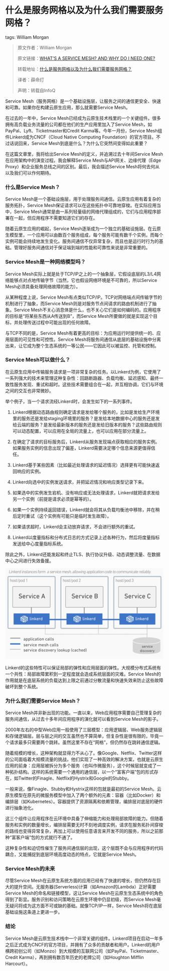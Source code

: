 # 什么是服务网格以及为什么我们需要服务网格？

tags: William Morgan

> 原文作者：William Morgan
>
> 原文链接：[WHAT’S A SERVICE MESH? AND WHY DO I NEED ONE?](https://buoyant.io/2017/04/25/whats-a-service-mesh-and-why-do-i-need-one/)
>
> 转载地址：[什么是服务网格以及为什么我们需要服务网格？](http://www.infoq.com/cn/news/2017/11/WHAT-SERVICE-MESH-WHY-NEED)
>
> 译者：薛命灯
>
> 声明：转载自InfoQ

Service Mesh（服务网格）是一个基础设施层，让服务之间的通信更安全、快速和可靠。如果你在构建云原生应用，那么就需要Service Mesh。

在过去的一年中，Service Mesh已经成为云原生技术栈里的一个关键组件。很多拥有高负载业务流量的公司都在他们的生产应用里加入了Service Mesh，如PayPal、Lyft、Ticketmaster和Credit Karma等。今年一月份，Service Mesh组件Linkerd成为CNCF（Cloud Native Computing Foundation）的官方项目。不过话说回来，Service Mesh到底是什么？为什么它突然间变得如此重要？

在这篇文章里，我将给出Service Mesh的定义，并追溯过去十年间Service Mesh在应用架构中的演变过程。我会解释Service Mesh与API网关、边缘代理（Edge Proxy）和企业服务总线之间的区别。最后，我会描述Service Mesh将何去何从以及我们可以作何期待。

### 什么是Service Mesh？

Service Mesh是一个基础设施层，用于处理服务间通信。云原生应用有着复杂的服务拓扑，Service Mesh保证请求可以在这些拓扑中可靠地穿梭。在实际应用当中，Service Mesh通常是由一系列轻量级的网络代理组成的，它们与应用程序部署在一起，但应用程序不需要知道它们的存在。

随着云原生应用的崛起，Service Mesh逐渐成为一个独立的基础设施层。在云原生模型里，一个应用可以由数百个服务组成，每个服务可能有数千个实例，而每个实例可能会持续地发生变化。服务间通信不仅异常复杂，而且也是运行时行为的基础。管理好服务间通信对于保证端到端的性能和可靠性来说是非常重要的。

### Service Mesh是一种网络模型吗？

Service Mesh实际上就是处于TCP/IP之上的一个抽象层，它假设底层的L3/L4网络能够点对点地传输字节（当然，它也假设网络环境是不可靠的，所以Service Mesh必须具备处理网络故障的能力）。

从某种程度上说，Service Mesh有点类似TCP/IP。TCP对网络端点间传输字节的机制进行了抽象，而Service Mesh则是对服务节点间请求的路由机制进行了抽象。Service Mesh不关心消息体是什么，也不关心它们是如何编码的。应用程序的目标是“将某些东西从A传送到B”，而Service Mesh所要做的就是实现这个目标，并处理传送过程中可能出现的任何故障。

与TCP不同的是，Service Mesh有着更高的目标：为应用运行时提供统一的、应用层面的可见性和可控性。Service Mesh将服务间通信从底层的基础设施中分离出来，让它成为整个生态系统的一等公民——它因此可以被监控、托管和控制。

### Service Mesh可以做什么？

在云原生应用中传输服务请求是一项非常复杂的任务。以Linkerd为例，它使用了一系列强大的技术来管理这种复杂性：回路断路器、负载均衡、延迟感知、最终一致性服务发现、重试和超时。这些技术需要组合在一起，并互相协调，它们与环境之间的交互也非常微妙。

举个例子，当一个请求流经Linkerd时，会发生如下的一系列事件。

1. Linkerd根据动态路由规则确定请求是发给哪个服务的，比如是发给生产环境里的服务还是发给staging环境里的服务？是发给本地数据中心的服务还是发给云端的服务？是发给最新版本的服务还是发给旧版本的服务？这些路由规则可以动态配置，可以应用在全局的流量上，也可以应用在部分流量上。

1. 在确定了请求的目标服务后，Linkerd从服务发现端点获取相应的服务实例。如果服务实例的信息出现了偏差，Linkerd需要决定哪个信息来源更值得信任。

1. Linkerd基于某些因素（比如最近处理请求的延迟情况）选择更有可能快速返回响应的实例。

1. Linkerd向选中的实例发送请求，并把延迟情况和响应类型记录下来。

1. 如果选中的实例发生宕机、没有响应或无法处理请求，Linkerd就把请求发给另一个实例（前提是请求必须是幂等的）。

1. 如果一个实例持续返回错误，Linkerd就会将其从负载均衡池中移除，并在稍后定时重试（这个实例有可能只是临时发生故障）。

1. 如果请求超时，Linkerd会主动放弃请求，不会进行额外的重试。

1. Linkerd以度量指标和分布式日志的方式记录上述各种行为，然后将度量指标发送给中心度量指标系统。

除此之外，Linkerd还能发起和终止TLS、执行协议升级、动态调整流量、在数据中心之间进行失效备援。

![](images/linkerd-service-mesh-diagram.png)

Linkerd的这些特性可以保证局部的弹性和应用层面的弹性。大规模分布式系统有一个共性：局部故障累积到一定程度就会造成系统层面的灾难。Service Mesh的作用就是在底层系统的负载达到上限之前通过分散流量和快速失效来防止这些故障破坏到整个系统。

### 为什么我们需要Service Mesh？

Service Mesh并非新出现的功能。一直以来，Web应用程序需要自己管理复杂的服务间通信，从过去十多年间应用程序的演化就可以看到Service Mesh的影子。

2000年左右的中型Web应用一般使用了三层模型：应用逻辑层、Web服务逻辑层和存储逻辑层。层与层之间的交互虽然也不算简单，但复杂性是很有限的，毕竟一个请求最多只需要两个跳转。虽然这里不存在“网格”，但仍然存在跳转通信逻辑。

随着规模的增长，这种架构就显得力不从心了。像Google、Netflix、Twitter这样的公司面临着大规模流量的挑战，他们实现了一种高效的解决方案，也就是云原生应用的前身：应用层被拆分为多个服务（也叫作微服务），这个时候层就变成了一种拓扑结构。这样的系统需要一个通用的通信层，以一个“富客户端”包的形式存在，如Twitter的Finagle、Netflix的Hystrix和Google的Stubby。

一般来说，像Finagle、Stubby和Hystrix这样的包就是最初的Service Mesh。云原生模型在原先的微服务模型中加入了两个额外的元素：容器（比如Docker）和编排层（如Kubernetes）。容器提供了资源隔离和依赖管理，编排层对底层的硬件进行抽象池化。

这三个组件让应用程序在云环境中具备了伸缩能力和处理局部故障的能力。但随着服务和实例的数量增长，编排层需要无时不刻地调度实例，请求在服务拓扑间穿梭的路线也变得异常复杂，再加上可以使用任意语言来开发不同的服务，所以之前那种“富客户端”包的方式就行不通了。

这种复杂性和迫切性催生了服务间通信层的出现，这个层既不会与应用程序的代码耦合，又能捕捉到底层环境高度动态的特点，它就是Service Mesh。

### Service Mesh的未来

尽管Service Mesh在云原生系统方面的应用已经有了快速的增长，但仍然存在巨大的提升空间。无服务器(Serverless)计算（如Amazon的Lambda）正好需要Service Mesh的命名和链接模型，这让Service Mesh在云原生生态系统中的角色得到了彰显。服务识别和访问策略在云原生环境中仍显初级，而Service Mesh毫无疑问将成为这方面不可或缺的基础。就像TCP/IP一样，Service Mesh将在底层基础设施这条道上更进一步。

### 结论

Service Mesh是云原生技术栈中一个非常关键的组件。Linkerd项目在启动一年多之后正式成为CNCF的官方项目，并拥有了众多的贡献者和用户。Linkerd的用户横跨初创公司（如Monzo）到大规模的互联网公司（如PayPal、Ticketmaster、Credit Karma），再到拥有数百年历史的老牌公司（如Houghton Mifflin Harcourt）。
